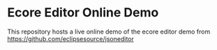 # Ecore Editor Online Demo
This repository hosts a live online demo of the ecore editor demo from https://github.com/eclipsesource/jsoneditor

